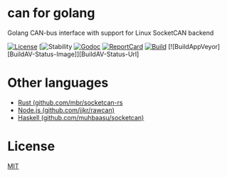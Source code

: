 # can for golang

Golang CAN-bus interface with support for Linux SocketCAN backend

[![License][License-Image]][License-Url]
[![Stability][Stability-Status-Image]
[![Godoc][Godoc-Image]][Godoc-Url]
[![ReportCard][ReportCard-Image]][ReportCard-Url]
[![Build][Build-Status-Image]][Build-Status-Url]
[![BuildAppVeyor][BuildAV-Status-Image]][BuildAV-Status-Url]

# Other languages

* [Rust (github.com/mbr/socketcan-rs](https://github.com/mbr/socketcan-rs)
* [Node.js (github.com/jjkr/rawcan)](https://github.com/jjkr/rawcan)
* [Haskell (github.com/muhbaasu/socketcan)](https://github.com/muhbaasu/socketcan)

# License

[MIT](LICENSE)

[License-Url]: http://opensource.org/licenses/MIT
[License-Image]: https://img.shields.io/npm/l/express.svg
[Stability-Status-Image]: http://badges.github.io/stability-badges/dist/experimental.svg
[Build-Status-Url]: http://travis-ci.org/xor-gate/can
[Build-Status-Image]: https://travis-ci.org/xor-gate/can.svg?branch=master
[Godoc-Url]: https://godoc.org/github.com/xor-gate/can
[Godoc-Image]: https://godoc.org/github.com/xor-gate/can?status.svg
[ReportCard-Url]: http://goreportcard.com/report/xor-gate/can
[ReportCard-Image]: https://goreportcard.com/badge/github.com/xor-gate/can
